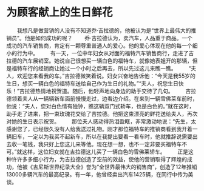 # 为顾客献上的生日鲜花
　　我想凡是做营销的人没有不知道乔·吉拉德的，他被认为是“世界上最伟大的推销员”。他是如何成功的呢？ 
　　乔·吉拉德认为，卖汽车，人品重于商品。一个成功的汽车销售商，肯定有一颗尊重普通人的爱心。他的爱心体现在他的每一个细小的行为中。 
　　有一天，一位中年妇女从对面的福特汽车销售商行，走进了吉拉德的汽车展销室。她说自己很想买一辆白色的福特车，就像她表姐开的那辆，但是福特车行的经销商让她过一个小时之后再去，所以先过这儿来瞧一瞧。 
　　“夫人，欢迎您来看我的车。”吉拉德微笑着说。妇女兴奋地告诉他：“今天是我55岁的生日，想买一辆白色的福特车送给自己作为生日的礼物。”“夫人，祝您生日快乐！”吉拉德热情地祝贺道。随后，他轻声地向身边的助手交待了几句。 
　　吉拉德领着夫人从一辆辆新车面前慢慢走过，边看边介绍。在来到一辆雪佛莱车前时，他说：“夫人，您对白色情有独钟，瞧这辆双门式轿车，也是白色的。”就在这时，助手走了进来，把一束玫瑰花交给了吉拉德。他把这束漂亮的鲜花送给夫人，再次对她的生日表示祝贺。 
　　那位夫人感动得热泪盈眶，非常激动地说：“先生，太感谢您了，已经很久没有人给我送过礼物。刚才那位福特车的推销商看到我开着一辆旧车，一定以为我买不起新车，所以在我提出要看一看车时，他就推辞说需要出去收一笔钱，我只好上您这儿来等他。现在想一想，也不一定非要买福特车不可。”就这样，这位妇女就在吉拉德这儿买了一辆白色的雪佛莱轿车。 
　　正是这种许许多多细小行为，为吉拉德创造了空前的效益，使他的营销取得了辉煌的成功，他被《吉尼斯世界纪录大全》誉为“全世界最伟大的销售商”，创造了12年推销13000多辆汽车的最高纪录。有一年，他曾经卖出汽车1425辆，在同行中传为美谈。
 